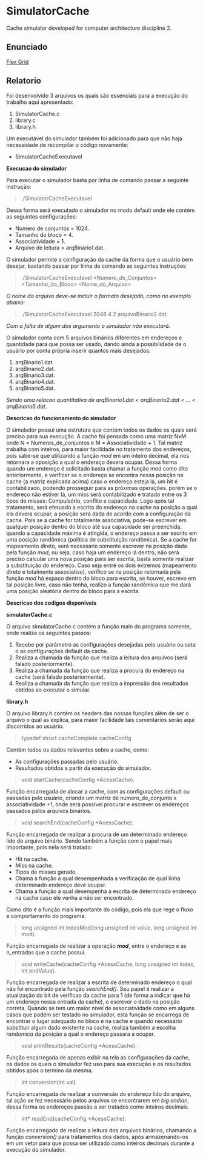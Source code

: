 # SimulatorCache
Cache simulator developed for computer architecture discipline 2.

## Enunciado
[Flex Grid]()

## Relatorio
Foi desenvolvido 3 arquivos os quais são essenciais para a execução do trabalho aqui apresentado:
1. SimulatorCache.c
2. library.c
3. library.h

Um executável do simulador também foi adicionado para que não haja necessidade de recompilar o código novamente:
* SimulatorCacheExecutavel

**Execucao do simulador**

Para executar o simulador basta por linha de comando passar a seguinte instrução:

> ./SimulatorCacheExecutavel

Dessa forma será  executado o simulador no modo default onde ele contém as seguintes configurações:

* Numero de conjuntos    = 1024.
* Tamanho do bloco     	 = 4.
* Associatividade    	 = 1.
* Arquivo de leitura 	 = arqBinario1.dat.

O simulador permite a configuração da cache da forma que o usuário bem desejar, bastando passar por linha de comando as seguintes instruções

> ./SimulatorCacheExecutavel <Numero_de_Conjuntos> <Tamanho_do_Bloco> <Associatividade> <Nome_do_Arquivo>

*O nome do arquivo deve-se incluir o formato desejado, como no exemplo abaixo:*

> ./SimulatorCacheExecutavel 2048 4 2 arquivoBinario2.dat.

*Com a falta de algum dos argumento o simulador não executará*.

O simulador conta com 5 arquivos binários diferentes em endereços e quantidade para que possa ser usado, dando ainda a possibilidade de o usuário por conta própria inserir quantos mais desejados.

1. arqBinario1.dat.
2. arqBinario2.dat.
3. arqBinario3.dat.
4. arqBinario4.dat.
5. arqBinario5.dat.

_Sendo uma relacao quantitativa de arqBinario1.dat < arqBinario2.dat < ... < arqBinario5.dat_.

**Descricao do funcionamento do simulador**

O simulador possui uma estrutura que contém todos os dados os quais será preciso para sua execução. A cache foi pensada como uma matriz NxM onde N = Numeros_de_conjuntos e M = Associatividade + 1.
Tal matriz trabalha com inteiros, para maior facilidade no tratamento dos endereços, pois sabe-se que utilizando a função _mod_ em um inteiro decimal, ela nos retornara a oposição a qual o endereço devera ocupar. Dessa forma quando um endereço é solicitado basta chamar a função mod como dito anteriormente, e verificar se o endereço se encontra nessa posição na cache (a matriz explicada acima) caso o endereço esteja lá, um hit é contabilizado, podendo prosseguir para as próximas operações. porém se o endereço não estiver lá, um miss será contabilizado e tratado entre os 3 tipos de misses: Compulsório, conflito e capacidade. Logo após tal tratamento, será efetuado a escrita do endereço na cache na posição a qual ela devera ocupar, a posição será dada de acordo com a configuração da cache.
Pois se a cache for totalmente associativa, pode-se escrever em qualquer posição dentro do bloco até sua capacidade ser preenchida, quando a capacidade máxima é atingida, o endereço passa a ser escrito em uma posição randômica (politica de substituição randômica).
Se a cache for mapeamento direto, será necessário somente escrever na posição dada pela função _mod_, ou seja, caso haja um endereço lá dentro, não será preciso calcular uma nova posição para ser escrita, basta somente realizar a substituição do endereço.
Caso seja entre os dois extremos (mapeamento direto e totalmente associativo), verifico se na posição retornada pela função _mod_ há espaço dentro do bloco para escrita, se houver, escrevo em tal posição livre, caso não tenha, realizo a função randômica que me dará uma posição aleatória dentro do bloco para a escrita.

**Descricao dos codigos disponiveis**

**simulatorCache.c**

O arquivo simulatorCache.c contém a função main do programa somente, onde realiza os seguintes passos:

1. Recebe por parâmetro as configurações desejadas pelo usuário
ou seta o as configurações default da cache.
2. Realiza a chamada da função que realiza a leitura dos arquivos (será falado posteriormente).
3. Realiza a chamada da função que realiza a procura do endereço na cache (será falado posteriormente).
4. Realiza a chamada da função que realiza a impressão dos resultados obtidos ao executar o simular. 

**library.h**

O arquivo library.h contém os headers das nossas funções além de ser o arquivo o qual as explica, para maior facilidade tais comentários serão aqui discorridos ao usuário.

> typedef struct cacheComplete cacheConfig

Contém todos os dados relevantes sobre a cache, como:

* As configurações passadas pelo usuário.
* Resultados obtidos a partir da execução do simulador.

> void startCache(cacheConfig \*AcessCache).

Função encarregada de alocar a cache, com as configurações default ou passadas pelo usuário, criando um matriz de numero_de_conjunto x associatividade +1, onde será possível procurar e escrever os endereços passados pelos arquivos binários.

>void searchEnd(cacheConfig \*AcessCache).

Função encarregada de realizar a procura de um determinado endereço lido do arquivo binário. Sendo também a função com o papel mais importante, pois nela será tratado:

* Hit na cache.
* Miss na cache.
* Tipos de misses gerado.
* Chama a função a qual desempenhada a verificação de qual linha determinado endereço deve ocupar.
* Chama a função a qual desempenha a escrita de determinado endereço na cache caso ele venha a não ser encontrado.

Como dito é a função mais importante do código, pois ela que rege o fluxo e comportamento do programa. 

>long unsigned int indexMod(long unsigned int value, long unsigned int mod).

Função encarregada de realizar a operação **_mod_**, entre o endereço e as n_entradas que a cache possui. 

>void writeCache(cacheConfig \*AcessCache, long unsigned int index, int endValue).

Função encarregada de realizar a escrita de determinado endereço o qual não foi encontrado pela função _searchEnd()_. Seu papel é realizar a atualização do bit de verificao da cache para 1 (de forma a indicar que há um endereço nessa entrada da cache), e escrever o dado na posição correta.
Quando se tem um maior nível de associatividade como em alguns casos que podem ser testado no simulador, esta função se encarrega de encontrar o lugar adequado no bloco e na cache e quando necessário substituir algum dado existente na cache, realiza também a escolha _randomica_ da posição a qual o endereço passara a ocupar. 

> void printResults(cacheConfig \*AcessCache).

Função encarregada de apenas exibir na tela as configurações da cache, os dados os quais o simulador fez uso para sua execução e os resultados obtidos após o termino da mesma.

>int conversion(int val).

Função encarregada de realizar a conversão do endereço lido do arquivo, tal ação se fez necessário pelos arquivos se encontrarem em _big endian_, dessa forma os endereços passão a ser tratados como inteiros decimais.

>int* readEnd(cacheConfig \*AcessCache).

Função encarregado de realizar a leitura dos arquivos binários, chamando a função _conversion()_ para tratamentos dos dados, após armazenando-os em um vetor para que possa ser utilizado como inteiros decimais durante a execução do simulador.